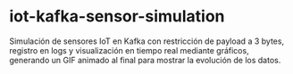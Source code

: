 # iot-kafka-sensor-simulation
Simulación de sensores IoT en Kafka con restricción de payload a 3 bytes, registro en logs y visualización en tiempo real mediante gráficos, generando un GIF animado al final para mostrar la evolución de los datos.
